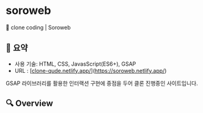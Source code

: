 # soroweb
🎨 clone coding | Soroweb
 
## 📍 요약
- 사용 기술: HTML, CSS, JavasScript(ES6+), GSAP
- URL : [[clone-qude.netlify.app/](https://clone-qude.netlify.app/)](https://soroweb.netlify.app/)
  
GSAP 라이브러리를 활용한 인터랙션 구현에 중점을 두어 클론 진행중인 사이트입니다.


## 🔍 Overview
